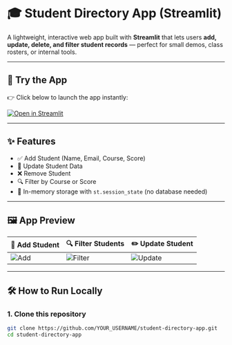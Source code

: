 # 🎓 Student Directory App (Streamlit)

A lightweight, interactive web app built with **Streamlit** that lets users **add, update, delete, and filter student records** — perfect for small demos, class rosters, or internal tools.

---

## 🚀 Try the App

👉 Click below to launch the app instantly:

[![Open in Streamlit](https://static.streamlit.io/badges/streamlit_badge_black_white.svg)](https://cynbitinternships-cdv67reaf4yqsbr9lkhjgn.streamlit.app/)

---

## ✨ Features

- ✅ Add Student (Name, Email, Course, Score)
- 🔄 Update Student Data
- ❌ Remove Student
- 🔍 Filter by Course or Score
- 💾 In-memory storage with `st.session_state` (no database needed)

---

## 🖼️ App Preview

| 📝 Add Student             | 🔍 Filter Students           | ✏️ Update Student             |
|----------------------------|------------------------------|-------------------------------|
| ![Add](docs/add_student.png) | ![Filter](docs/filter_students.png) | ![Update](docs/update_student.png) |

---

## 🛠️ How to Run Locally

### 1. Clone this repository

```bash
git clone https://github.com/YOUR_USERNAME/student-directory-app.git
cd student-directory-app
